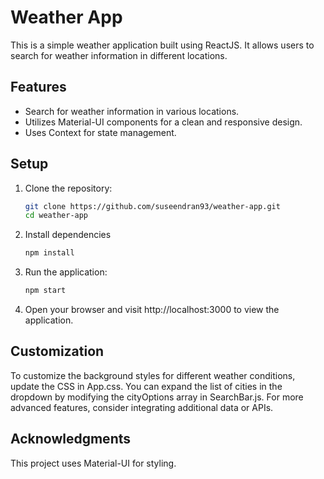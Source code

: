 # Weather App

This is a simple weather application built using ReactJS. It allows users to search for weather information in different locations.

## Features

- Search for weather information in various locations.
- Utilizes Material-UI components for a clean and responsive design.
- Uses Context for state management.

## Setup

1. Clone the repository:

   ```bash
   git clone https://github.com/suseendran93/weather-app.git
   cd weather-app
   ```
2. Install dependencies
   ```bash
   npm install
   ```
3. Run the application:
   ```bash
   npm start
   ```
4. Open your browser and visit http://localhost:3000 to view the application.
## Customization
To customize the background styles for different weather conditions, update the CSS in App.css.
You can expand the list of cities in the dropdown by modifying the cityOptions array in SearchBar.js.
For more advanced features, consider integrating additional data or APIs.
## Acknowledgments
This project uses Material-UI for styling.
